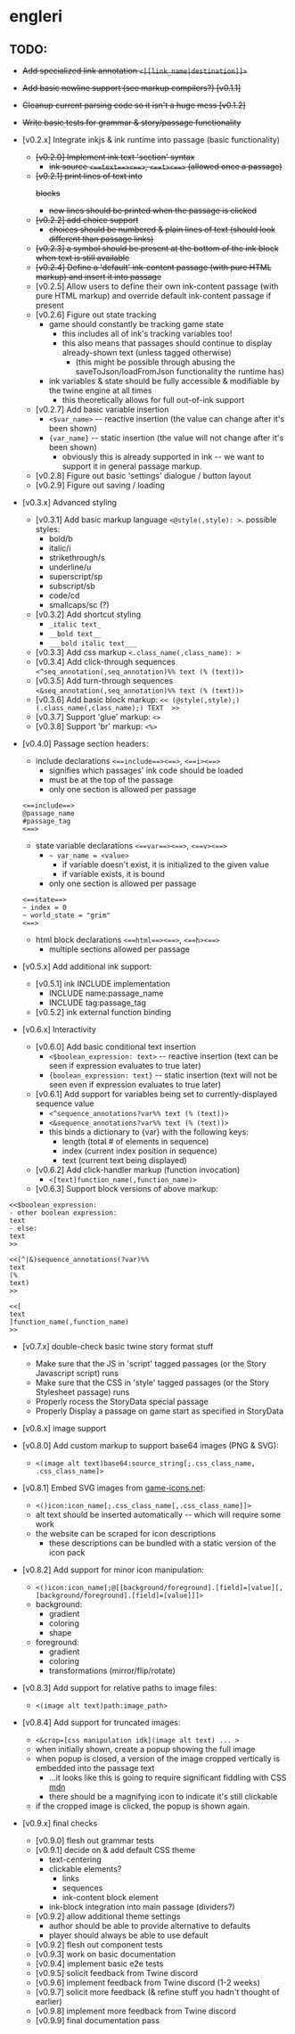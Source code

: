 # engleri

## TODO:
- ~~Add specialized link annotation `<[[link_name|destination]]>`~~
- ~~Add basic newline support (see markup compilers?) [v0.1.1]~~
- ~~Cleanup current parsing code so it isn't a huge mess [v0.1.2]~~
- ~~Write basic tests for grammar & story/passage functionality~~

- [v0.2.x] Integrate inkjs & ink runtime into passage (basic functionality)
	- ~~[v0.2.0] Implement ink text 'section' syntax~~
		- ~~ink source `<==text==><==>`, `<==t><==>` (allowed once a passage)~~
	- ~~[v0.2.1] print lines of text into <p> blocks~~
		- ~~new lines should be printed when the passage is clicked~~
	- ~~[v0.2.2] add choice support~~
		- ~~choices should be numbered & plain lines of text (should look different than passage links)~~
	- ~~[v0.2.3] a symbol should be present at the bottom of the ink block when text is still available~~
	- ~~[v0.2.4] Define a 'default' ink-content passage (with pure HTML markup) and insert it into passage~~
	- [v0.2.5] Allow users to define their own ink-content passage (with pure HTML markup) and override default ink-content passage if present
	- [v0.2.6] Figure out state tracking 
		- game should constantly be tracking game state
			- this includes all of ink's tracking variables too!
			- this also means that passages should continue to display already-shown text (unless tagged otherwise)
				- (this might be possible through abusing the saveToJson/loadFromJson functionality the runtime has)
		- ink variables & state should be fully accessible & modifiable by the twine engine at all times
			- this theoretically allows for full out-of-ink support
	- [v0.2.7] Add basic variable insertion 
		- `<$var_name>` -- reactive insertion (the value can change after it's been shown) 
		- `{var_name}` -- static insertion (the value will not change after it's been shown)
			- obviously this is already supported in ink -- we want to support it in general passage markup.
	- [v0.2.8] Figure out basic 'settings' dialogue / button layout
	- [v0.2.9] Figure out saving / loading 

- [v0.3.x] Advanced styling
	- [v0.3.1] Add basic markup language `<@style(,style): >`. possible styles:
		- bold/b
		- italic/i
		- strikethrough/s
		- underline/u
		- superscript/sp
		- subscript/sb
		- code/cd
		- smallcaps/sc (?)
	- [v0.3.2] Add shortcut styling
		- `_italic text_`
		- `__bold text__`
		- `___bold italic text___`
	- [v0.3.3] Add css markup `<.class_name(,class_name): >` 
	- [v0.3.4] Add click-through sequences `<^seq_annotation(,seq_annotation)%% text (% (text))>` 
	- [v0.3.5] Add turn-through sequences `<&seq_annotation(,seq_annotation)%% text (% (text))>` 
	- [v0.3.6] Add basic block markup: 
			```
			<< (@style(,style);)(.class_name(,class_name);)
			TEXT 
			>>
			```
   	- [v0.3.7] Support 'glue' markup: `<>`
   	- [v0.3.8] Support 'br' markup: `<%>`

- [v0.4.0] Passage section headers: 
    - include declarations `<==include==><==>`, `<==i><==>`
        - signifies which passages' ink code should be loaded
        - must be at the top of the passage
        - only one section is allowed per passage
    ```
    <==include==>
    @passage_name
    #passage_tag
    <==>
    ```
    - state variable declarations `<==var==><==>`, `<==v><==>`
        - `~ var_name = <value>`
            - if variable doesn't exist, it is initialized to the given value
            - if variable exists, it is bound
        - only one section is allowed per passage
    ```
    <==state==>
    ~ index = 0
    ~ world_state = "grim"
    <==>
    ```
    - html block declarations `<==html==><==>`, `<==h><==>`
    	- multiple sections allowed per passage  

- [v0.5.x] Add additional ink support: 
	- [v0.5.1] ink INCLUDE implementation
		- INCLUDE name:passage_name
		- INCLUDE tag:passage_tag 
	- [v0.5.2] ink external function binding 

- [v0.6.x] Interactivity
	- [v0.6.0] Add basic conditional text insertion 
		- `<$boolean_expression: text>` -- reactive insertion (text can be seen if expression evaluates to true later)
		- `{boolean_expression: text}` -- static insertion (text will not be seen even if expression evaluates to true later)
	- [v0.6.1] Add support for variables being set to currently-displayed sequence value
		- `<^sequence_annotations?var%% text (% (text))>` 
		- `<&sequence_annotations?var%% text (% (text))>`  
		- this binds a dictionary to {var} with the following keys:
			- length (total # of elements in sequence)
			- index (current index position in sequence)
			- text (current text being displayed)
	- [v0.6.2] Add click-handler markup (function invocation)
		- `<[text]function_name(,function_name)>`
  	- [v0.6.3] Support block versions of above markup:
```
<<$boolean_expression:
- other boolean expression:
text
- else:
text
>>
```
```
<<(^|&)sequence_annotations(?var)%%
text
(%
text)
>>
```
```
<<[
text
]function_name(,function_name)
>>
```

- [v0.7.x] double-check basic twine story format stuff
	- Make sure that the JS in 'script' tagged passages (or the Story Javascript script) runs
	- Make sure that the CSS in 'style' tagged passages (or the Story Stylesheet passage) runs
	- Properly rocess the StoryData special passage
	- Properly Display a passage on game start as specified in StoryData

- [v0.8.x] image support
- [v0.8.0] Add custom markup to support base64 images (PNG & SVG): 
	- `<(image alt text)base64:source_string[;.css_class_name, .css_class_name]>`
- [v0.8.1] Embed SVG images from [game-icons.net](https://game-icons.net/): 
	- `<()icon:icon_name[;.css_class_name[,.css_class_name]]>`
	- alt text should be inserted automatically -- which will require some work
	- the website can be scraped for icon descriptions
		- these descriptions can be bundled with a static version of the icon pack
- [v0.8.2] Add support for minor icon manipulation: 
	- `<()icon:icon_name[;@[[background/foreground].[field]=[value][,[background/foreground].[field]=[value]]]>`
	- background:
		- gradient
		- coloring
		- shape
	- foreground:
		- gradient
		- coloring
		- transformations (mirror/flip/rotate)
- [v0.8.3] Add support for relative paths to image files: 
	- `<(image alt text)path:image_path>` 
- [v0.8.4] Add support for truncated images: 
	- `<&crop=[css manipulation idk](image alt text) ... >`
	- when initially shown, create a popup showing the full image	
	- when popup is closed, a version of the image cropped vertically is embedded into the passage text
		- ...it looks like this is going to require significant fiddling with CSS [mdn](https://developer.mozilla.org/en-US/docs/Web/CSS/object-fit)
		- there should be a magnifying icon to indicate it's still clickable
	- if the cropped image is clicked, the popup is shown again.

- [v0.9.x] final checks
	- [v0.9.0] flesh out grammar tests
	- [v0.9.1] decide on & add default CSS theme
		- text-centering
		- clickable elements?
			- links
			- sequences
			- ink-content block element
		- ink-block integration into main passage (dividers?)
	- [v0.9.2] allow additional theme settings
		- author should be able to provide alternative to defaults
		- player should always be able to use default
	- [v0.9.2] flesh out component tests
	- [v0.9.3] work on basic documentation
	- [v0.9.4] implement basic e2e tests
	- [v0.9.5] solicit feedback from Twine discord
	- [v0.9.6] implement feedback from Twine discord (1-2 weeks)
	- [v0.9.7] solicit more feedback (& refine stuff you hadn't thought of earlier)
	- [v0.9.8] implement more feedback from Twine discord
	- [v0.9.9] final documentation pass
